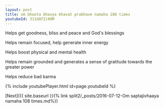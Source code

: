 ```yaml
---
layout: post
title: om bhoota bhavya bhavat prabhave namaha 108 times
youtubeId: 311dQfZi9OM
---
```

 
 
Helps get goodness, bliss and peace and God's blessings
 
Helps remain focused, help generate inner energy 
 
Helps boost physical and mental health 
 
Helps remain grounded and generates a sense of gratitude towards the greater power 
 
Helps reduce bad karma
 
 
 
 


{% include youtubePlayer.html id=page.youtubeId %}
 
[Next]({{ site.baseurl }}{% link  split2/_posts/2016-07-12-Om saptajivhaaya namaha 108 times.md%})
 
